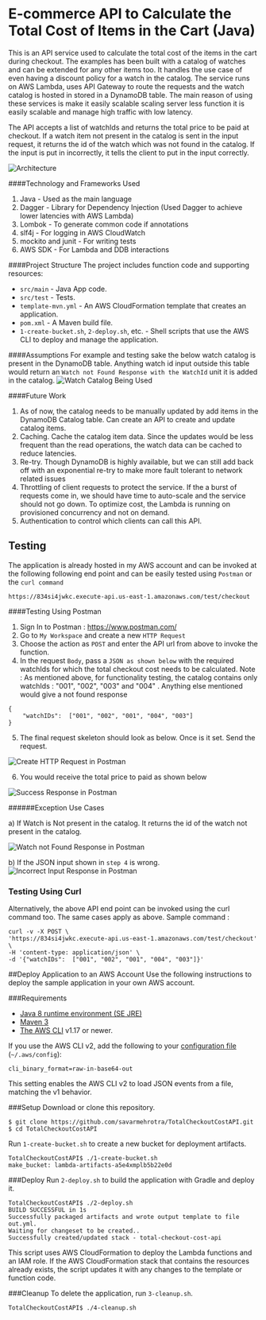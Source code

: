 # E-commerce API to Calculate the Total Cost of Items in the Cart (Java)

This is an API service used to calculate the total cost of the items in the cart during checkout. The examples has been built with a catalog of watches and can be extended for any other items too.
It handles the use case of even having a discount policy for a watch in the catalog. 
The service runs on AWS Lambda, uses API Gateway to route the requests and the watch catalog is hosted in stored in a DynamoDB table. The main reason of using these services is make it easily scalable scaling  server less function it is easily scalable and manage high traffic with low latency.

The API accepts a list of watchIds and returns the total price to be paid at checkout. 
If a watch item not present in the catalog is sent in the input request, it returns the id of the watch which was not found in the catalog.
If the input is put in incorrectly, it tells the client to put in the input correctly. 

![Architecture](TotalCheckoutCostAPI/images/APIServiceArchitecure.png)


####Technology and Frameworks Used
1) Java - Used as the main language
2) Dagger - Library for Dependency Injection (Used Dagger to achieve lower latencies with AWS Lambda)
3) Lombok - To generate common code if annotations
4) slf4j - For logging in AWS CloudWatch
5) mockito and junit - For writing tests
6) AWS SDK - For Lambda and DDB interactions

####Project Structure
The project includes function code and supporting resources:
- `src/main` - Java App code.
- `src/test` - Tests.
- `template-mvn.yml` - An AWS CloudFormation template that creates an application.
- `pom.xml` - A Maven build file.
- `1-create-bucket.sh`, `2-deploy.sh`, etc. - Shell scripts that use the AWS CLI to deploy and manage the application.

####Assumptions 
For example and testing sake the below watch catalog is present in the DynamoDB table. Anything watch id input outside this table would return an `Watch not Found Response with the WatchId` unit it is added in the catalog.
![Watch Catalog Being Used](TotalCheckoutCostAPI/images/WatchCatalog.png.png)

####Future Work 
1) As of now, the catalog needs to be manually updated by add items in the DynamoDB Catalog table. Can create an API to create and update catalog items.
2) Caching. Cache the catalog item data. Since the updates would be less frequent than the read operations, the watch data can be cached to reduce latencies.
3) Re-try. Though DynamoDB is highly available, but we can still add back off with an exponential re-try to make more fault tolerant to network related issues
4) Throttling of client requests to protect the service. If the a burst of requests come in, we should have time to auto-scale and the service should not go down. To optimize cost, the Lambda is running on provisioned concurrency and not on demand.
5) Authentication to control which clients can call this API.

## Testing 
The application is already hosted in my AWS account and can be invoked at the following following end point and can be easily tested using `Postman` or the `curl command`
```
https://834si4jwkc.execute-api.us-east-1.amazonaws.com/test/checkout
```
####Testing Using Postman
1) Sign In to Postman : https://www.postman.com/
2) Go to `My Workspace` and create a new `HTTP Request`
3) Choose the action as `POST` and enter the API url from above to invoke the function.
4) In the request  `Body`, pass a `JSON as shown below` with the required watchIds for which the total checkout cost needs to be calculated.
Note : As mentioned above, for functionality testing, the catalog contains only watchIds : "001", "002", "003" and "004" . Anything else mentioned would give a not found response

```
{
    "watchIDs":  ["001", "002", "001", "004", "003"]
}
```
5) The final request skeleton should look as below. Once is it set. Send the request.

![Create HTTP Request in Postman](TotalCheckoutCostAPI/images/PostmanHTTPRequest.png)

6) You would receive the total price to paid as shown below 

![Success Response in Postman](TotalCheckoutCostAPI/images/PostmanSuccessResponse.png)

######Exception Use Cases

a) If Watch is Not present in the catalog. It returns the id of the watch not present in the catalog.

![ Watch not Found Response in Postman](TotalCheckoutCostAPI/images/PostmanNotFoundResponse.png)
  
b) If the JSON input shown in `step 4` is wrong. 
![ Incorrect Input Response in Postman](TotalCheckoutCostAPI/images/PostmanIncorrectInput.png)


### Testing Using Curl 
Alternatively, the above API end point can be invoked using the curl command too. The same cases apply as above.
Sample command :

```
curl -v -X POST \
'https://834si4jwkc.execute-api.us-east-1.amazonaws.com/test/checkout' \
-H 'content-type: application/json' \
-d '{"watchIDs":  ["001", "002", "001", "004", "003"]}'
```


##Deploy Application to an AWS Account
Use the following instructions to deploy the sample application in your own AWS account.


###Requirements
- [Java 8 runtime environment (SE JRE)](https://www.oracle.com/java/technologies/javase-downloads.html)
- [Maven 3](https://maven.apache.org/docs/history.html)
- [The AWS CLI](https://docs.aws.amazon.com/cli/latest/userguide/cli-chap-install.html) v1.17 or newer.

If you use the AWS CLI v2, add the following to your [configuration file](https://docs.aws.amazon.com/cli/latest/userguide/cli-configure-files.html) (`~/.aws/config`):

```
cli_binary_format=raw-in-base64-out
```

This setting enables the AWS CLI v2 to load JSON events from a file, matching the v1 behavior.

###Setup
Download or clone this repository.

    $ git clone https://github.com/savarmehrotra/TotalCheckoutCostAPI.git
    $ cd TotalCheckoutCostAPI

Run `1-create-bucket.sh` to create a new bucket for deployment artifacts.

    TotalCheckoutCostAPI$ ./1-create-bucket.sh
    make_bucket: lambda-artifacts-a5e4xmplb5b22e0d

###Deploy
Run `2-deploy.sh` to build the application with Gradle and deploy it.

    TotalCheckoutCostAPI$ ./2-deploy.sh
    BUILD SUCCESSFUL in 1s
    Successfully packaged artifacts and wrote output template to file out.yml.
    Waiting for changeset to be created..
    Successfully created/updated stack - total-checkout-cost-api

This script uses AWS CloudFormation to deploy the Lambda functions and an IAM role. If the AWS CloudFormation stack that contains the resources already exists, the script updates it with any changes to the template or function code.

    
###Cleanup
To delete the application, run `3-cleanup.sh`.

    TotalCheckoutCostAPI$ ./4-cleanup.sh
